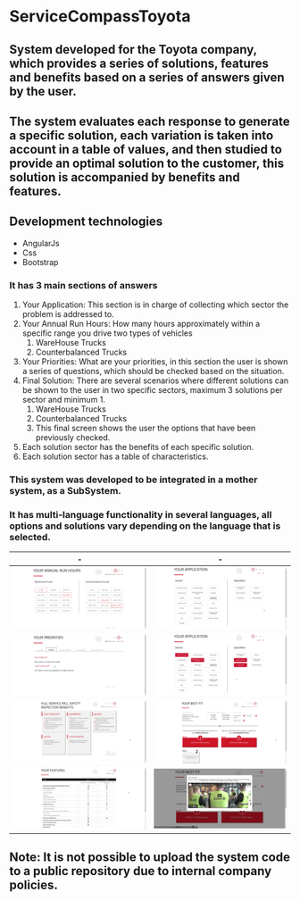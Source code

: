 # ServiceCompassToyota

## System developed for the Toyota company, which provides a series of solutions, features and benefits based on a series of answers given by the user.

## The system evaluates each response to generate a specific solution, each variation is taken into account in a table of values, and then studied to provide an optimal solution to the customer, this solution is accompanied by benefits and features.

## Development technologies

- AngularJs
- Css
- Bootstrap

### It has 3 main sections of answers

1. Your Application: This section is in charge of collecting which sector the problem is addressed to.
2. Your Annual Run Hours: How many hours approximately within a specific range you drive two types of vehicles
   1. WareHouse Trucks
   2. Counterbalanced Trucks
3. Your Priorities: What are your priorities, in this section the user is shown a series of questions, which should be checked based on the situation.
4. Final Solution: There are several scenarios where different solutions can be shown to the user in two specific sectors, maximum 3 solutions per sector and minimum 1.
   1. WareHouse Trucks
   2. Counterbalanced Trucks
   3. This final screen shows the user the options that have been previously checked.
5. Each solution sector has the benefits of each specific solution.
6. Each solution sector has a table of characteristics.

### This system was developed to be integrated in a mother system, as a SubSystem.

### It has multi-language functionality in several languages, all options and solutions vary depending on the language that is selected.

| -                                                                          | -                                                                                        |
| -------------------------------------------------------------------------- | ---------------------------------------------------------------------------------------- |
| ![Hours](./assets/images/captures/chrome_6hIPoDw0ZL.png "Hours")           | ![Application](./assets/images/captures/chrome_8bpf8MvkOI.png "Application")             |
| ![Priorities](./assets/images/captures/chrome_9q5fn9aDvI.png "Priorities") | ![ApplicationSelect](./assets/images/captures/chrome_CMdOYJvZQ2.png "ApplicationSelect") |
| ![Benefit](./assets/images/captures/chrome_eV2IAUYt8h.png "Benefit")       | ![BestFit](./assets/images/captures/chrome_GX6f3bBw83.png "BestFit")                     |
| ![Features](./assets/images/captures/chrome_OjHc1H4qQN.png "Features")     | ![VideoPop](./assets/images/captures/chrome_TsqiohRpse.png "VideoPop")                   |

## **Note: It is not possible to upload the system code to a public repository due to internal company policies.**
